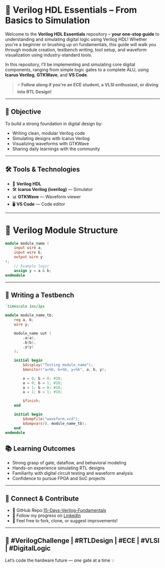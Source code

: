 # 🔌 Verilog HDL Essentials – From Basics to Simulation

Welcome to the **Verilog HDL Essentials** repository – **your one-stop guide** to understanding and simulating digital logic using Verilog HDL! Whether you're a beginner or brushing up on fundamentals, this guide will walk you through module creation, testbench writing, tool setup, and waveform visualization using industry-standard tools.

In this repository, I’ll be implementing and simulating core digital components, ranging from simple logic gates to a complete ALU, using **Icarus Verilog**, **GTKWave**, and **VS Code**.

> ⚡ **Follow along if you're an ECE student, a VLSI enthusiast, or diving into RTL Design!**

---

## 🚀 Objective

To build a strong foundation in digital design by:
- Writing clean, modular Verilog code
- Simulating designs with Icarus Verilog
- Visualizing waveforms with GTKWave
- Sharing daily learnings with the community

---

## 🛠 Tools & Technologies

- 🧠 **Verilog HDL**
- 🛠️ **Icarus Verilog (iverilog)** — Simulator
- 📊 **GTKWave** — Waveform viewer
- 🖥️ **VS Code** — Code editor

---

# 📀 Verilog Module Structure

```verilog
module module_name (
    input wire a,
    input wire b,
    output wire y
);
    // Example logic
    assign y = a & b;
endmodule
```

---

## 🧪 Writing a Testbench

```verilog
`timescale 1ns/1ps

module module_name_tb;
    reg a, b;
    wire y;

    module_name uut (
        .a(a),
        .b(b),
        .y(y)
    );

    initial begin
        $display("Testing module_name");
        $monitor("a=%b, b=%b, y=%b", a, b, y);

        a = 0; b = 0; #10;
        a = 0; b = 1; #10;
        a = 1; b = 0; #10;
        a = 1; b = 1; #10;

        $finish;
    end

    initial begin
        $dumpfile("waveform.vcd");
        $dumpvars(0, module_name_tb);
    end
endmodule
```


## 📚 Learning Outcomes

- Strong grasp of gate, dataflow, and behavioral modeling
- Hands-on experience simulating RTL designs
- Familiarity with digital circuit testing and waveform analysis
- Confidence to pursue FPGA and SoC projects

---

## 🔗 Connect & Contribute

- 📌 GitHub Repo:[15-Days-Verilog-Fundamentals](https://github.com/Shashank-3002/15-Days-of-Verilog-Fundamentals)
- 🤝 Follow my progress on [LinkedIn](https://www.linkedin.com/in/shashank-naragundmath-980617288/)
- 🌱 Feel free to fork, clone, or suggest improvements!

---

## 🧠 #VerilogChallenge | #RTLDesign | #ECE | #VLSI | #DigitalLogic

Let’s code the hardware future — one gate at a time 💡

